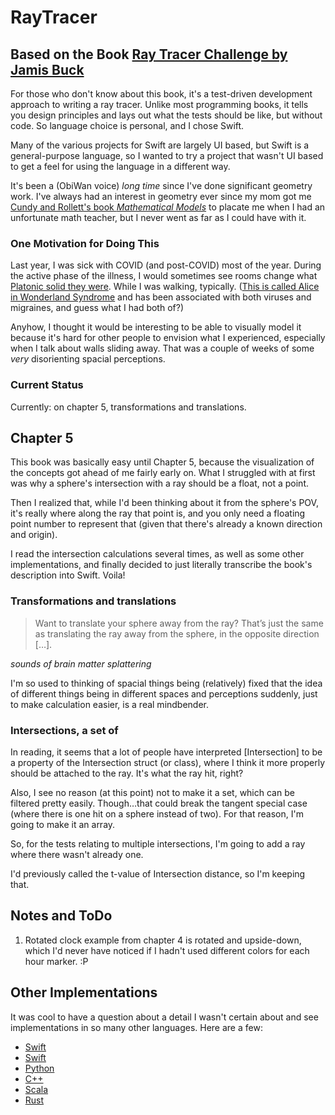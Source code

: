 #  RayTracer
## Based on the Book [Ray Tracer Challenge by Jamis Buck](https://pragprog.com/book/jbtracer/the-ray-tracer-challenge)

For those who don't know about this book, it's a test-driven development approach to writing a ray tracer. Unlike most programming books, it tells you design principles and lays out what the tests should be like, but without code. So language choice is personal, and I chose Swift.

Many of the various projects for Swift are largely UI based, but Swift is a general-purpose language, so I wanted to try a project that wasn't UI based to get a feel for using the language in a different way.

It's been a (ObiWan voice) *long time* since I've done significant geometry work. I've always had an interest in geometry ever since my mom got me [Cundy and Rollett's book *Mathematical Models*](https://en.wikipedia.org/wiki/Mathematical_Models_(Cundy_and_Rollett)) to placate me when I had an unfortunate math teacher, but I never went as far as I could have with it.

### One Motivation for Doing This

Last year, I was sick with COVID (and post-COVID) most of the year. During the active phase of the illness, I would sometimes see rooms change what [Platonic solid they were](https://en.wikipedia.org/wiki/Platonic_solid). While I was walking, typically. ([This is called Alice in Wonderland Syndrome](https://en.wikipedia.org/wiki/Alice_in_Wonderland_syndrome) and has been associated with both viruses and migraines, and guess what I had both of?)

Anyhow, I thought it would be interesting to be able to visually model it because it's hard for other people to envision what I experienced, especially when I talk about walls sliding away. That was a couple of weeks of some *very* disorienting spacial perceptions.

### Current Status

Currently: on chapter 5, transformations and translations.

## Chapter 5

This book was basically easy until Chapter 5, because the visualization of the concepts got ahead of me fairly early on. What I struggled with at first was why a sphere's intersection with a ray should be a float, not a point.

Then I realized that, while I'd been thinking about it from the sphere's POV, it's really where along the ray that point is, and you only need a floating point number to represent that (given that there's already a known direction and origin).

I read the intersection calculations several times, as well as some other implementations, and finally decided to just literally transcribe the book's description into Swift. Voila!

### Transformations and translations

> Want to translate your sphere away from the ray? That’s just the same as translating the ray away from the sphere, in the opposite direction […].

*sounds of brain matter splattering*

I'm so used to thinking of spacial things being (relatively) fixed that the idea of different things being in different spaces and perceptions suddenly, just to make calculation easier, is a real mindbender.

### Intersections, a set of

In reading, it seems that a lot of people have interpreted [Intersection] to be a property of the Intersection struct (or class), where I think it more properly should be attached to the ray. It's what the ray hit, right?

Also, I see no reason (at this point) not to make it a set, which can be filtered pretty easily. Though…that could break the tangent special case (where there is one hit on a sphere instead of two). For that reason, I'm going to make it an array.

So, for the tests relating to multiple intersections, I'm going to add a ray where there wasn't already one.

I'd previously called the t-value of Intersection distance, so I'm keeping that.

## Notes and ToDo

1. Rotated clock example from chapter 4 is rotated and upside-down, which I'd never have noticed if I hadn't used different colors for each hour marker. :P

## Other Implementations

It was cool to have a question about a detail I wasn't certain about and see implementations in so many other languages. Here are a few:

* [Swift](https://github.com/haruhikoM/RayTracerChallenge)
* [Swift](https://github.com/sbehnke/SwiftlyRT)
* [Python](https://github.com/thomasdelrue/ray-tracer-challenge-python/tree/ce9fc90c5419d432416c65f1e83b824ce0f95dcb)
* [C++](https://github.com/kongsgard/raytracer/tree/f4f958516c8f479234c1c877cad54871f3857d51)
* [Scala](https://github.com/jamesmcm/raytracer_challenge_scala)
* [Rust](https://github.com/arsenypoga/rust-raytracer/tree/08568d9cdfcae84324698f3fc61985d16a1ce126)
